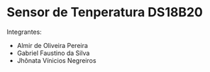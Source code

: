 # Sensor de Tenperatura DS18B20
Integrantes: 
 - Almir de Oliveira Pereira <br>
 - Gabriel Faustino da Silva <br>
 - Jhônata Vínicios Negreiros



